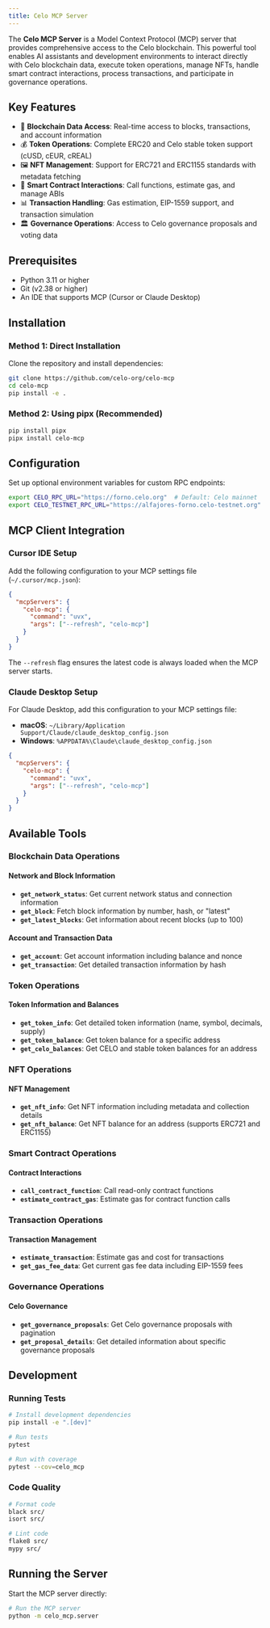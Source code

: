 ```yaml
---
title: Celo MCP Server
---
```


The **Celo MCP Server** is a Model Context Protocol (MCP) server that provides comprehensive access to the Celo blockchain. This powerful tool enables AI assistants and development environments to interact directly with Celo blockchain data, execute token operations, manage NFTs, handle smart contract interactions, process transactions, and participate in governance operations.

## Key Features

- 🔗 **Blockchain Data Access**: Real-time access to blocks, transactions, and account information
- 💰 **Token Operations**: Complete ERC20 and Celo stable token support (cUSD, cEUR, cREAL)
- 🖼️ **NFT Management**: Support for ERC721 and ERC1155 standards with metadata fetching
- 📄 **Smart Contract Interactions**: Call functions, estimate gas, and manage ABIs
- 📊 **Transaction Handling**: Gas estimation, EIP-1559 support, and transaction simulation
- 🏛️ **Governance Operations**: Access to Celo governance proposals and voting data

## Prerequisites

- Python 3.11 or higher
- Git (v2.38 or higher)
- An IDE that supports MCP (Cursor or Claude Desktop)

## Installation

### Method 1: Direct Installation

Clone the repository and install dependencies:

```bash
git clone https://github.com/celo-org/celo-mcp
cd celo-mcp
pip install -e .
```

### Method 2: Using pipx (Recommended)

```bash
pip install pipx
pipx install celo-mcp
```

## Configuration

Set up optional environment variables for custom RPC endpoints:

```bash
export CELO_RPC_URL="https://forno.celo.org"  # Default: Celo mainnet
export CELO_TESTNET_RPC_URL="https://alfajores-forno.celo-testnet.org"  # Alfajores testnet
```

## MCP Client Integration

### Cursor IDE Setup

Add the following configuration to your MCP settings file (`~/.cursor/mcp.json`):

```json
{
  "mcpServers": {
    "celo-mcp": {
      "command": "uvx",
      "args": ["--refresh", "celo-mcp"]
    }
  }
}
```

The `--refresh` flag ensures the latest code is always loaded when the MCP server starts.

### Claude Desktop Setup

For Claude Desktop, add this configuration to your MCP settings file:

- **macOS**: `~/Library/Application Support/Claude/claude_desktop_config.json`
- **Windows**: `%APPDATA%\Claude\claude_desktop_config.json`

```json
{
  "mcpServers": {
    "celo-mcp": {
      "command": "uvx",
      "args": ["--refresh", "celo-mcp"]
    }
  }
}
```

## Available Tools

### Blockchain Data Operations

#### Network and Block Information

- **`get_network_status`**: Get current network status and connection information
- **`get_block`**: Fetch block information by number, hash, or "latest"
- **`get_latest_blocks`**: Get information about recent blocks (up to 100)

#### Account and Transaction Data

- **`get_account`**: Get account information including balance and nonce
- **`get_transaction`**: Get detailed transaction information by hash

### Token Operations

#### Token Information and Balances

- **`get_token_info`**: Get detailed token information (name, symbol, decimals, supply)
- **`get_token_balance`**: Get token balance for a specific address
- **`get_celo_balances`**: Get CELO and stable token balances for an address

### NFT Operations

#### NFT Management

- **`get_nft_info`**: Get NFT information including metadata and collection details
- **`get_nft_balance`**: Get NFT balance for an address (supports ERC721 and ERC1155)

### Smart Contract Operations

#### Contract Interactions

- **`call_contract_function`**: Call read-only contract functions
- **`estimate_contract_gas`**: Estimate gas for contract function calls

### Transaction Operations

#### Transaction Management

- **`estimate_transaction`**: Estimate gas and cost for transactions
- **`get_gas_fee_data`**: Get current gas fee data including EIP-1559 fees

### Governance Operations

#### Celo Governance

- **`get_governance_proposals`**: Get Celo governance proposals with pagination
- **`get_proposal_details`**: Get detailed information about specific governance proposals

## Development

### Running Tests

```bash
# Install development dependencies
pip install -e ".[dev]"

# Run tests
pytest

# Run with coverage
pytest --cov=celo_mcp
```

### Code Quality

```bash
# Format code
black src/
isort src/

# Lint code
flake8 src/
mypy src/
```

## Running the Server

Start the MCP server directly:

```bash
# Run the MCP server
python -m celo_mcp.server

```
